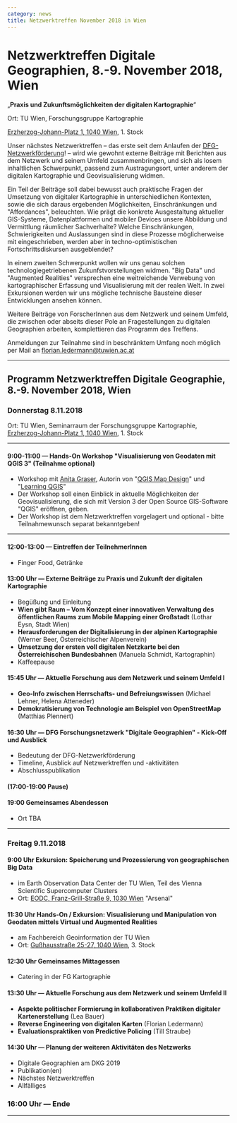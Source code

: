 ```yaml
---
category: news
title: Netzwerktreffen November 2018 in Wien
---
```


# **Netzwerktreffen Digitale Geographien**, 8.-9. November 2018, Wien  

„**Praxis und Zukunftsmöglichkeiten der digitalen Kartographie**“  

Ort: TU Wien, Forschungsgruppe Kartographie

[Erzherzog-Johann-Platz 1, 1040 Wien](https://goo.gl/maps/QFYGgZqa6uB2), 1. Stock

Unser nächstes Netzwerktreffen – das erste seit dem Anlaufen der
[DFG-Netzwerkförderung](http://digitale-geographien.de/news/dfg-foerderung-und-ankuendigung)! – wird wie
gewohnt externe Beiträge mit Berichten aus dem Netzwerk und seinem Umfeld zusammenbringen, und sich als losem inhaltlichen
Schwerpunkt, passend zum Austragungsort, unter anderem der digitalen Kartographie und Geovisualisierung widmen.

Ein Teil der Beiträge soll dabei bewusst auch praktische Fragen der Umsetzung von digitaler Kartographie in
unterschiedlichen Kontexten, sowie die sich daraus ergebenden Möglichkeiten, Einschränkungen und "Affordances", beleuchten.
Wie prägt die konkrete Ausgestaltung aktueller GIS-Systeme, Datenplattformen und mobiler Devices unsere Abbildung und Vermittlung
räumlicher Sachverhalte? Welche Einschränkungen, Schwierigkeiten und Auslassungen sind in diese Prozesse möglicherweise mit eingeschrieben, werden aber in techno-optimistischen Fortschrittsdiskursen ausgeblendet?

In einem zweiten Schwerpunkt wollen wir uns genau solchen technologiegetriebenen Zukunfstvorstellungen widmen.
"Big Data" und "Augmented Realities" versprechen eine weitreichende Verwebung von kartographischer Erfassung und
Visualisierung mit der realen Welt. In zwei Exkursionen werden wir uns mögliche technische Bausteine dieser Entwicklungen
ansehen können. 

Weitere Beiträge von ForscherInnen aus dem Netzwerk und seinem Umfeld, die zwischen oder abseits dieser Pole an Fragestellungen zu
digitalen Geographien arbeiten, komplettieren das Programm des Treffens.

Anmeldungen zur Teilnahme sind in beschränktem Umfang noch möglich per Mail an [florian.ledermann@tuwien.ac.at](mailto:florian.ledermann@tuwien.ac.at)

----

## **Programm** Netzwerktreffen Digitale Geographie, 8.-9. November 2018, Wien  

### Donnerstag 8.11.2018

Ort: TU Wien, Seminarraum der Forschungsgruppe Kartographie, [Erzherzog-Johann-Platz 1, 1040 Wien](https://goo.gl/maps/QFYGgZqa6uB2), 1. Stock

----

#### 9:00-11:00 — Hands-On Workshop "Visualisierung von Geodaten mit QGIS 3" (Teilnahme optional)

- Workshop mit [Anita Graser](https://anitagraser.com/about/), Autorin von "[QGIS Map Design](http://locatepress.com/qmd2)"
und "[Learning QGIS](https://www.packtpub.com/big-data-and-business-intelligence/learning-qgis-third-edition)"
- Der Workshop soll einen Einblick in aktuelle Möglichkeiten der Geovisualisierung, die sich mit Version 3 der Open Source GIS-Software "QGIS" eröffnen, geben.
- Der Workshop ist dem Netzwerktreffen vorgelagert und optional - bitte Teilnahmewunsch separat bekanntgeben!

----

#### 12:00-13:00 — Eintreffen der TeilnehmerInnen

- Finger Food, Getränke

#### 13:00 Uhr — Externe Beiträge zu Praxis und Zukunft der digitalen Kartographie

- Begüßung und Einleitung
- **Wien gibt Raum – Vom Konzept einer innovativen Verwaltung des öffentlichen Raums zum Mobile Mapping einer Großstadt** (Lothar Eysn, Stadt Wien)
- **Herausforderungen der Digitalisierung in der alpinen Kartographie** (Werner Beer, Österreichischer Alpenverein)
- **Umsetzung der ersten voll digitalen Netzkarte bei den Österreichischen Bundesbahnen** (Manuela Schmidt, Kartographin)
- Kaffeepause

#### 15:45 Uhr — Aktuelle Forschung aus dem Netzwerk und seinem Umfeld I

- **Geo-Info zwischen Herrschafts- und Befreiungswissen** (Michael Lehner, Helena Atteneder)
- **Demokratisierung von Technologie am Beispiel von OpenStreetMap** (Matthias Plennert)

#### 16:30 Uhr — DFG Forschungsnetzwerk "Digitale Geographien" - Kick-Off und Ausblick

- Bedeutung der DFG-Netzwerkförderung
- Timeline, Ausblick auf Netzwerktreffen und -aktivitäten
- Abschlusspublikation

#### (17:00-19:00 Pause)

#### 19:00 Gemeinsames Abendessen
- Ort TBA

----

### Freitag 9.11.2018

#### 9:00 Uhr Exkursion: Speicherung und Prozessierung von geographischen Big Data

- im Earth Observation Data Center der TU Wien, Teil des Vienna Scientific Supercomputer Clusters 
- Ort: [EODC, Franz-Grill-Straße 9, 1030 Wien](https://goo.gl/maps/JVVtGB9YTTA2) "Arsenal"

#### 11:30 Uhr Hands-On / Exkursion: Visualisierung und Manipulation von Geodaten mittels Virtual und Augmented Realities 

- am Fachbereich Geoinformation der TU Wien
- Ort: [Gußhausstraße 25-27, 1040 Wien](https://goo.gl/maps/XWj6Yo56Pn92), 3. Stock 

#### 12:30 Uhr Gemeinsames Mittagessen

- Catering in der FG Kartographie

#### 13:30 Uhr — Aktuelle Forschung aus dem Netzwerk und seinem Umfeld II

- **Aspekte politischer Formierung in kollaborativen Praktiken digitaler Kartenerstellung** (Lea Bauer)
- **Reverse Engineering von digitalen Karten** (Florian Ledermann)
- **Evaluationspraktiken von Predictive Policing** (Till Straube)

#### 14:30 Uhr — Planung der weiteren Aktivitäten des Netzwerks

- Digitale Geographien am DKG 2019
- Publikation(en)
- Nächstes Netzwerktreffen
- Allfälliges

### 16:00 Uhr — Ende

----

